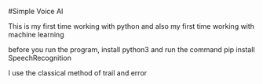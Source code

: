 #Simple Voice AI

This is my first time working with python and also my first time working with machine learning

before you run the program, install python3 and run the command pip install SpeechRecognition

I use the classical method of trail and error
